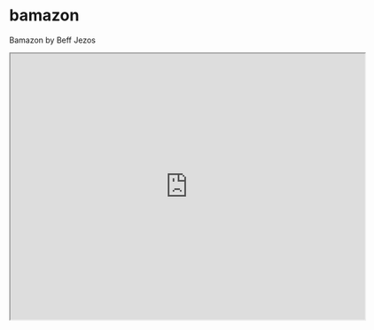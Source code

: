 # bamazon
Bamazon by Beff Jezos

<iframe src="https://drive.google.com/file/d/1pqJWvzAHIV_kRQuJst3ABqAoW5dAQsTi/preview" width="640" height="480"></iframe>
